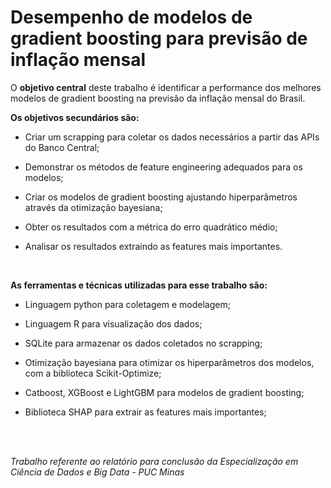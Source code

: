 # Desempenho de modelos de gradient boosting para previsão de inflação mensal

O **objetivo central** deste trabalho é identificar a performance dos melhores modelos de gradient boosting na previsão da inflação mensal do Brasil.

**Os objetivos secundários são:**

- Criar um scrapping para coletar os dados necessários a partir das APIs do Banco Central;

-	Demonstrar os métodos de feature engineering adequados para os modelos;

- Criar os modelos de gradient boosting ajustando hiperparâmetros através da otimização bayesiana;

- Obter os resultados com a métrica do erro quadrático médio;

- Analisar os resultados extraindo as features mais importantes.

<br/>

**As ferramentas e técnicas utilizadas para esse trabalho são:**

- Linguagem python para coletagem e modelagem;

- Linguagem R para visualização dos dados;

- SQLite para armazenar os dados coletados no scrapping;

- Otimização bayesiana para otimizar os hiperparâmetros dos modelos, com a biblioteca Scikit-Optimize;

- Catboost, XGBoost e LightGBM para modelos de gradient boosting;

- Biblioteca SHAP para extrair as features mais importantes;

<br/>
<br/>

*Trabalho referente ao relatório para conclusão da Especialização em Ciência de Dados e Big Data - PUC Minas*
